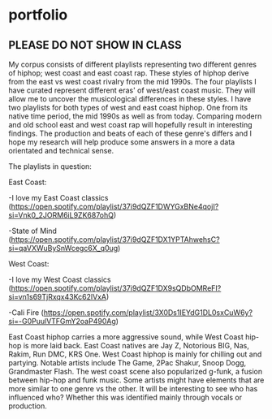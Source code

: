 # portfolio
## PLEASE DO NOT SHOW IN CLASS

My corpus consists of different playlists representing two different genres of hiphop; west coast and east coast rap. These styles of hiphop derive from the east vs west coast rivalry from the mid 1990s. The four playlists I have curated represent different eras' of west/east coast music. They will allow me to uncover the musicological differences in these styles. I have two playlists for both types of west and east coast hiphop. One from its native time period, the mid 1990s as well as from today. Comparing modern and old school east and west coast rap will hopefully result in interesting findings. The production and beats of each of these genre's differs and I hope my research will help produce some answers in a more a data orientated and technical sense.

The playlists in question:

East Coast:

-I love my East Coast classics (<https://open.spotify.com/playlist/37i9dQZF1DWYGxBNe4qojI?si=Vnk0_2JORM6iL9ZK687ohQ>)

-State of Mind (<https://open.spotify.com/playlist/37i9dQZF1DX1YPTAhwehsC?si=qaVXWuBySnWcegc6X_q0ug>)

West Coast:

-I love my West Coast classics (<https://open.spotify.com/playlist/37i9dQZF1DX9sQDbOMReFI?si=vn1s69TjRxqx43Kc62lVxA>)

-Cali Fire (<https://open.spotify.com/playlist/3X0Ds1IEYdG1DL0sxCuW6y?si=-G0PuulVTFGmY2oaP490Ag>)

East Coast hiphop carries a more aggressive sound, while West Coast hip-hop is more laid back. East Coast natives are Jay Z, Notorious BIG, Nas, Rakim, Run DMC, KRS One. West Coast hiphop is mainly for chilling out and partying. Notable artists include The Game, 2Pac Shakur, Snoop Dogg, Grandmaster Flash. The west coast scene also popularized g-funk, a fusion between hip-hop and funk music. Some artists might have elements that are more similar to one genre vs the other. It will be interesting to see who has influenced who? Whether this was identified mainly through vocals or production.

